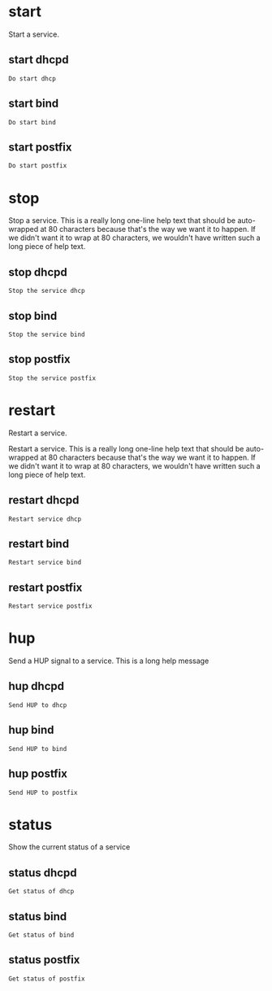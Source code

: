 # start

Start a service.

## start dhcpd

    Do start dhcp

## start bind

    Do start bind

## start postfix

    Do start postfix

# stop

Stop a service. This is a really long one-line help text that should be auto-wrapped at 80 characters because that's the way we want it to happen.  If we didn't want it to wrap at 80 characters, we wouldn't have written such a long piece of help text.

## stop dhcpd

    Stop the service dhcp

## stop bind

    Stop the service bind

## stop postfix

    Stop the service postfix

# restart

Restart a service.

Restart a service. This is a really long one-line help text that should be
auto-wrapped at 80 characters because that's the way we want it to happen.  If
we didn't want it to wrap at 80 characters, we wouldn't have written such a
long piece of help text.

## restart dhcpd

    Restart service dhcp

## restart bind

    Restart service bind

## restart postfix

    Restart service postfix

# hup

Send a HUP signal to a service.
This is a long help message

## hup dhcpd

    Send HUP to dhcp

## hup bind

    Send HUP to bind

## hup postfix

    Send HUP to postfix

# status

Show the current status of a service

## status dhcpd

    Get status of dhcp

## status bind

    Get status of bind

## status postfix

    Get status of postfix

